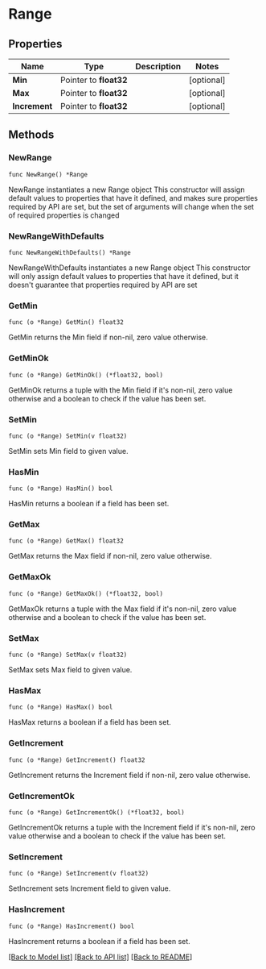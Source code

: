 # Range

## Properties

Name | Type | Description | Notes
------------ | ------------- | ------------- | -------------
**Min** | Pointer to **float32** |  | [optional] 
**Max** | Pointer to **float32** |  | [optional] 
**Increment** | Pointer to **float32** |  | [optional] 

## Methods

### NewRange

`func NewRange() *Range`

NewRange instantiates a new Range object
This constructor will assign default values to properties that have it defined,
and makes sure properties required by API are set, but the set of arguments
will change when the set of required properties is changed

### NewRangeWithDefaults

`func NewRangeWithDefaults() *Range`

NewRangeWithDefaults instantiates a new Range object
This constructor will only assign default values to properties that have it defined,
but it doesn't guarantee that properties required by API are set

### GetMin

`func (o *Range) GetMin() float32`

GetMin returns the Min field if non-nil, zero value otherwise.

### GetMinOk

`func (o *Range) GetMinOk() (*float32, bool)`

GetMinOk returns a tuple with the Min field if it's non-nil, zero value otherwise
and a boolean to check if the value has been set.

### SetMin

`func (o *Range) SetMin(v float32)`

SetMin sets Min field to given value.

### HasMin

`func (o *Range) HasMin() bool`

HasMin returns a boolean if a field has been set.

### GetMax

`func (o *Range) GetMax() float32`

GetMax returns the Max field if non-nil, zero value otherwise.

### GetMaxOk

`func (o *Range) GetMaxOk() (*float32, bool)`

GetMaxOk returns a tuple with the Max field if it's non-nil, zero value otherwise
and a boolean to check if the value has been set.

### SetMax

`func (o *Range) SetMax(v float32)`

SetMax sets Max field to given value.

### HasMax

`func (o *Range) HasMax() bool`

HasMax returns a boolean if a field has been set.

### GetIncrement

`func (o *Range) GetIncrement() float32`

GetIncrement returns the Increment field if non-nil, zero value otherwise.

### GetIncrementOk

`func (o *Range) GetIncrementOk() (*float32, bool)`

GetIncrementOk returns a tuple with the Increment field if it's non-nil, zero value otherwise
and a boolean to check if the value has been set.

### SetIncrement

`func (o *Range) SetIncrement(v float32)`

SetIncrement sets Increment field to given value.

### HasIncrement

`func (o *Range) HasIncrement() bool`

HasIncrement returns a boolean if a field has been set.


[[Back to Model list]](../README.md#documentation-for-models) [[Back to API list]](../README.md#documentation-for-api-endpoints) [[Back to README]](../README.md)


